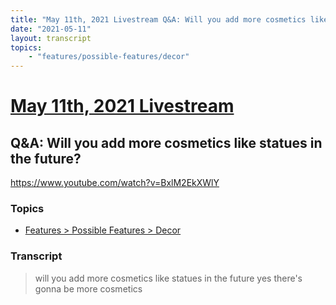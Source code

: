 ```yaml
---
title: "May 11th, 2021 Livestream Q&A: Will you add more cosmetics like statues in the future?"
date: "2021-05-11"
layout: transcript
topics:
    - "features/possible-features/decor"
---
```

# [May 11th, 2021 Livestream](../2021-05-11.md)
## Q&A: Will you add more cosmetics like statues in the future?
https://www.youtube.com/watch?v=BxlM2EkXWlY

### Topics
* [Features > Possible Features > Decor](../topics/features/possible-features/decor.md)

### Transcript

> will you add more cosmetics like statues in the future yes there's gonna be more cosmetics
